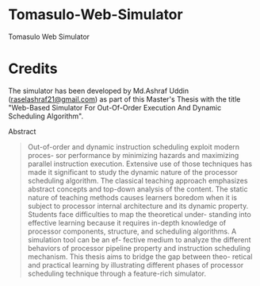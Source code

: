 # Tomasulo-Web-Simulator
Tomasulo Web Simulator

# Credits
The simulator has been developed by Md.Ashraf Uddin  (<raselashraf21@gmail.com>) as part of this Master's Thesis with the title "Web-Based Simulator For Out-Of-Order Execution And Dynamic Scheduling Algorithm".

Abstract
> Out-of-order and dynamic instruction scheduling exploit modern proces- sor performance by minimizing hazards and maximizing parallel instruction execution. Extensive use of those techniques has made it significant to study the dynamic nature of the processor scheduling algorithm. The classical teaching approach emphasizes abstract concepts and top-down analysis of the content. The static nature of teaching methods causes learners boredom when it is subject to processor internal architecture and its dynamic property. Students face difficulties to map the theoretical under- standing into effective learning because it requires in-depth knowledge of processor components, structure, and scheduling algorithms. A simulation tool can be an ef- fective medium to analyze the different behaviors of processor pipeline property and instruction scheduling mechanism. This thesis aims to bridge the gap between theo- retical and practical learning by illustrating different phases of processor scheduling technique through a feature-rich simulator.
